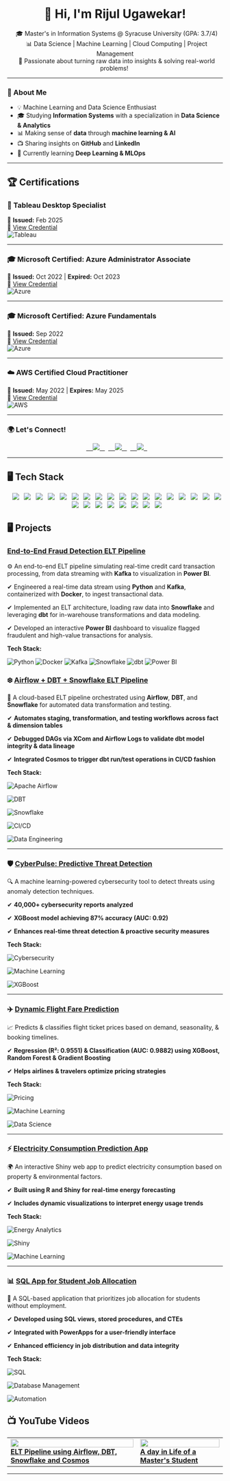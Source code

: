 <h1 align="center"> 👋 Hi, I'm Rijul Ugawekar! </h1>

<p align="center">
  🎓 Master's in Information Systems @ Syracuse University (GPA: 3.7/4) <br>
  📊 Data Science | Machine Learning | Cloud Computing | Project Management <br>
  📌 Passionate about turning raw data into insights & solving real-world problems! 
</p>

---

### 🚀 About Me  
- 💡 Machine Learning and Data Science Enthusiast  
- 🎓 Studying **Information Systems** with a specialization in **Data Science & Analytics**  
- 📊 Making sense of **data** through **machine learning & AI**  
- 📺 Sharing insights on **GitHub** and **LinkedIn**  
- 🌱 Currently learning **Deep Learning & MLOps**  

---

## **🏆 Certifications**  

### 📜 Tableau Desktop Specialist  
📅 **Issued:** Feb 2025    
🔗 [View Credential](#)    
![Tableau](https://img.shields.io/badge/Tableau-E97627?style=for-the-badge&logo=tableau&logoColor=white)  

---

### 🎓 Microsoft Certified: Azure Administrator Associate  
📅 **Issued:** Oct 2022 | **Expired:** Oct 2023    
🔗 [View Credential](#)    
![Azure](https://img.shields.io/badge/Azure%20Administrator-0078D4?style=for-the-badge&logo=microsoft-azure&logoColor=white)  

---

### 🎓 Microsoft Certified: Azure Fundamentals  
📅 **Issued:** Sep 2022    
🔗 [View Credential](#)    
![Azure](https://img.shields.io/badge/Azure%20Fundamentals-0078D4?style=for-the-badge&logo=microsoft-azure&logoColor=white)  

---

### ☁️ AWS Certified Cloud Practitioner  
📅 **Issued:** May 2022 | **Expires:** May 2025    
🔗 [View Credential](#)    
![AWS](https://img.shields.io/badge/AWS%20Cloud%20Practitioner-232F3E?style=for-the-badge&logo=amazon-aws&logoColor=white)  

---

### 🌍 Let's Connect!  

<p align="center">
  <a href="https://www.linkedin.com/in/rijul-ugawekar/">
    <img src="https://img.shields.io/badge/LinkedIn-blue?style=for-the-badge&logo=linkedin&logoColor=white"/>
  </a>
  <a href="mailto:rnugawek@syr.edu">
    <img src="https://img.shields.io/badge/Email-D14836?style=for-the-badge&logo=gmail&logoColor=white"/>
  </a>
  <a href="https://github.com/techwthjul">
    <img src="https://img.shields.io/badge/GitHub-181717?style=for-the-badge&logo=github&logoColor=white"/>
  </a>
</p>

---

## **🖥️ Tech Stack**

<p align="center">
  <img src="https://img.shields.io/badge/Python-3776AB?style=for-the-badge&logo=python&logoColor=white"/>
  <img src="https://img.shields.io/badge/SQL-4479A1?style=for-the-badge&logo=postgresql&logoColor=white"/>
  <img src="https://img.shields.io/badge/R-276DC3?style=for-the-badge&logo=r&logoColor=white"/>
  <img src="https://img.shields.io/badge/Scala-DC322F?style=for-the-badge&logo=scala&logoColor=white"/>
  <img src="https://img.shields.io/badge/TensorFlow-FF6F00?style=for-the-badge&logo=tensorflow&logoColor=white"/>
  <img src="https://img.shields.io/badge/PyTorch-EE4C2C?style=for-the-badge&logo=pytorch&logoColor=white"/>
  <img src="https://img.shields.io/badge/XGBoost-FF8000?style=for-the-badge&logo=xgboost&logoColor=white"/>
  <img src="https://img.shields.io/badge/Sci--kit%20Learn-F7931E?style=for-the-badge&logo=scikitlearn&logoColor=white"/>
  <img src="https://img.shields.io/badge/Tableau-E97627?style=for-the-badge&logo=tableau&logoColor=white"/>
  <img src="https://img.shields.io/badge/Power%20BI-F2C811?style=for-the-badge&logo=powerbi&logoColor=white"/>
  <img src="https://img.shields.io/badge/Google%20Analytics-E37400?style=for-the-badge&logo=google-analytics&logoColor=white"/>
  <img src="https://img.shields.io/badge/AWS-232F3E?style=for-the-badge&logo=amazon-aws&logoColor=white"/>
  <img src="https://img.shields.io/badge/Azure-0078D4?style=for-the-badge&logo=microsoft-azure&logoColor=white"/>
  <img src="https://img.shields.io/badge/Kubernetes-326CE5?style=for-the-badge&logo=kubernetes&logoColor=white"/>
  <img src="https://img.shields.io/badge/Terraform-7B42BC?style=for-the-badge&logo=terraform&logoColor=white"/>
  <img src="https://img.shields.io/badge/Ansible-EE0000?style=for-the-badge&logo=ansible&logoColor=white"/>
  <img src="https://img.shields.io/badge/Docker-2496ED?style=for-the-badge&logo=docker&logoColor=white"/>
  <img src="https://img.shields.io/badge/Jenkins-D24939?style=for-the-badge&logo=jenkins&logoColor=white"/>
  <img src="https://img.shields.io/badge/SQL%20Server-CC2927?style=for-the-badge&logo=microsoft-sql-server&logoColor=white"/>
  <img src="https://img.shields.io/badge/Hadoop-66CCFF?style=for-the-badge&logo=apache-hadoop&logoColor=white"/>
  <img src="https://img.shields.io/badge/Microsoft%20Access-A4373A?style=for-the-badge&logo=microsoft-access&logoColor=white"/>
  <img src="https://img.shields.io/badge/NoSQL-FF9900?style=for-the-badge&logo=mongodb&logoColor=white"/>
  <img src="https://img.shields.io/badge/Git-F05032?style=for-the-badge&logo=git&logoColor=white"/>
  <img src="https://img.shields.io/badge/GitHub-181717?style=for-the-badge&logo=github&logoColor=white"/>
  <img src="https://img.shields.io/badge/AWS%20CodePipeline-FF9900?style=for-the-badge&logo=amazon-aws&logoColor=white"/>
  <img src="https://img.shields.io/badge/CloudFormation-FF4F8B?style=for-the-badge&logo=amazon-aws&logoColor=white"/>
</p>


## **🖥️ Projects**  

### [End-to-End Fraud Detection ELT Pipeline](https://github.com/techwthjul/fraud-detection-ELT-pipeline)

⚙️ An end-to-end ELT pipeline simulating real-time credit card transaction processing, from data streaming with **Kafka** to visualization in **Power BI**.

✔ Engineered a real-time data stream using **Python** and **Kafka**, containerized with **Docker**, to ingest transactional data.

✔ Implemented an ELT architecture, loading raw data into **Snowflake** and leveraging **dbt** for in-warehouse transformations and data modeling.

✔ Developed an interactive **Power BI** dashboard to visualize flagged fraudulent and high-value transactions for analysis.

**Tech Stack:**

![Python](https://img.shields.io/badge/Python-3776AB?style=for-the-badge&logo=python&logoColor=white)
![Docker](https://img.shields.io/badge/Docker-2496ED?style=for-the-badge&logo=docker&logoColor=white)
![Kafka](https://img.shields.io/badge/Apache%20Kafka-231F20?style=for-the-badge&logo=apachekafka&logoColor=white)
![Snowflake](https://img.shields.io/badge/Snowflake-29B5E8?style=for-the-badge&logo=snowflake&logoColor=white)
![dbt](https://img.shields.io/badge/dbt-FF694B?style=for-the-badge&logo=dbt&logoColor=white)
![Power BI](https://img.shields.io/badge/Power%20BI-F2C811?style=for-the-badge&logo=powerbi&logoColor=white)




### ❄️ [Airflow + DBT + Snowflake ELT Pipeline](https://github.com/techwthjul/airflow-dbt-snowflake-pipeline)

🔁 A cloud-based ELT pipeline orchestrated using **Airflow**, **DBT**, and **Snowflake** for automated data transformation and testing.  

✔ **Automates staging, transformation, and testing workflows across fact & dimension tables**  

✔ **Debugged DAGs via XCom and Airflow Logs to validate dbt model integrity & data lineage**  

✔ **Integrated Cosmos to trigger dbt run/test operations in CI/CD fashion**  



**Tech Stack:**  

![Apache Airflow](https://img.shields.io/badge/Airflow-017CEE?style=for-the-badge&logo=apache-airflow&logoColor=white)

![DBT](https://img.shields.io/badge/DBT-FF694B?style=for-the-badge&logo=dbt&logoColor=white)

![Snowflake](https://img.shields.io/badge/Snowflake-29B5E8?style=for-the-badge&logo=snowflake&logoColor=white)

![CI/CD](https://img.shields.io/badge/CI/CD-000000?style=for-the-badge&logo=githubactions&logoColor=white)

![Data Engineering](https://img.shields.io/badge/Data%20Engineering-228B22?style=for-the-badge&logo=data&logoColor=white)



---



### 🛡️ [CyberPulse: Predictive Threat Detection](https://github.com/techwthjul/ML-CyberPulse-ThreatDetection)

🔍 A machine learning-powered cybersecurity tool to detect threats using anomaly detection techniques.  

✔ **40,000+ cybersecurity reports analyzed**  

✔ **XGBoost model achieving 87% accuracy (AUC: 0.92)**  

✔ **Enhances real-time threat detection & proactive security measures**  



**Tech Stack:**  

![Cybersecurity](https://img.shields.io/badge/Cybersecurity-008000?style=for-the-badge&logo=databricks&logoColor=white) 

![Machine Learning](https://img.shields.io/badge/Machine%20Learning-FFA500?style=for-the-badge&logo=python&logoColor=white) 

![XGBoost](https://img.shields.io/badge/XGBoost-FF8000?style=for-the-badge&logo=xgboost&logoColor=white)  



---



### ✈️ [Dynamic Flight Fare Prediction](https://github.com/techwthjul/Dynamic_Pricing_ML-Project)

📈 Predicts & classifies flight ticket prices based on demand, seasonality, & booking timelines.  

✔ **Regression (R²: 0.9551) & Classification (AUC: 0.9882) using XGBoost, Random Forest & Gradient Boosting**  

✔ **Helps airlines & travelers optimize pricing strategies**  



**Tech Stack:**  

![Pricing](https://img.shields.io/badge/Dynamic%20Pricing-800080?style=for-the-badge&logo=google-analytics&logoColor=white) 

![Machine Learning](https://img.shields.io/badge/Machine%20Learning-FFA500?style=for-the-badge&logo=python&logoColor=white) 

![Data Science](https://img.shields.io/badge/Data%20Science-0000FF?style=for-the-badge&logo=anaconda&logoColor=white)  



---



### ⚡ [Electricity Consumption Prediction App](https://github.com/techwthjul/Electricity-Consumption-Prediction-App-Using-Shiny-and-R-Programming-)

🌍 An interactive Shiny web app to predict electricity consumption based on property & environmental factors.  

✔ **Built using R and Shiny for real-time energy forecasting**  

✔ **Includes dynamic visualizations to interpret energy usage trends**  



**Tech Stack:**  

![Energy Analytics](https://img.shields.io/badge/Energy%20Analytics-008000?style=for-the-badge&logo=google-analytics&logoColor=white) 

![Shiny](https://img.shields.io/badge/Shiny-0000FF?style=for-the-badge&logo=r&logoColor=white) 

![Machine Learning](https://img.shields.io/badge/Machine%20Learning-FFA500?style=for-the-badge&logo=python&logoColor=white)  



---



### 📊 [SQL App for Student Job Allocation](https://github.com/techwthjul/Student_Employment_App_SQL)

💼 A SQL-based application that prioritizes job allocation for students without employment.  

✔ **Developed using SQL views, stored procedures, and CTEs**  

✔ **Integrated with PowerApps for a user-friendly interface**  

✔ **Enhanced efficiency in job distribution and data integrity**  



**Tech Stack:**  

![SQL](https://img.shields.io/badge/SQL-4479A1?style=for-the-badge&logo=postgresql&logoColor=white) 

![Database Management](https://img.shields.io/badge/Database%20Management-008000?style=for-the-badge&logo=microsoft-access&logoColor=white) 

![Automation](https://img.shields.io/badge/Automation-FF0000?style=for-the-badge&logo=github-actions&logoColor=white)

## 📺 YouTube Videos

<table>
  <tr>
    <td>
      <a href="https://www.youtube.com/watch?v=0OOGlrK5_HM" target="_blank">
        <img src="https://img.youtube.com/vi/0OOGlrK5_HM/0.jpg" width="100%">
        <br><strong>ELT Pipeline using Airflow, DBT, Snowflake and Cosmos</strong>
      </a>
    </td>
    <td>
      <a href="https://www.youtube.com/watch?v=BHulUrbyDXo" target="_blank">
        <img src="https://img.youtube.com/vi/BHulUrbyDXo/0.jpg" width="100%">
        <br><strong>A day in Life of a Master's Student</strong>
      </a>
    </td>
  </tr>
</table>


---
